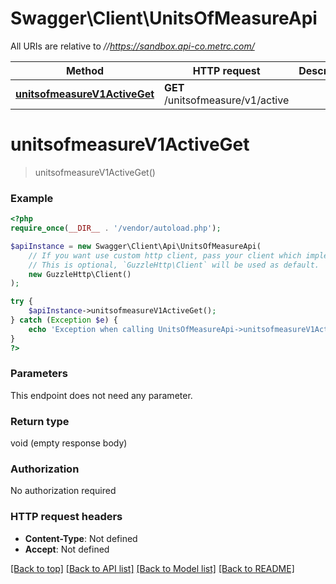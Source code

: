 # Swagger\Client\UnitsOfMeasureApi

All URIs are relative to *//https://sandbox.api-co.metrc.com/*

Method | HTTP request | Description
------------- | ------------- | -------------
[**unitsofmeasureV1ActiveGet**](UnitsOfMeasureApi.md#unitsofmeasurev1activeget) | **GET** /unitsofmeasure/v1/active | 

# **unitsofmeasureV1ActiveGet**
> unitsofmeasureV1ActiveGet()



### Example
```php
<?php
require_once(__DIR__ . '/vendor/autoload.php');

$apiInstance = new Swagger\Client\Api\UnitsOfMeasureApi(
    // If you want use custom http client, pass your client which implements `GuzzleHttp\ClientInterface`.
    // This is optional, `GuzzleHttp\Client` will be used as default.
    new GuzzleHttp\Client()
);

try {
    $apiInstance->unitsofmeasureV1ActiveGet();
} catch (Exception $e) {
    echo 'Exception when calling UnitsOfMeasureApi->unitsofmeasureV1ActiveGet: ', $e->getMessage(), PHP_EOL;
}
?>
```

### Parameters
This endpoint does not need any parameter.

### Return type

void (empty response body)

### Authorization

No authorization required

### HTTP request headers

 - **Content-Type**: Not defined
 - **Accept**: Not defined

[[Back to top]](#) [[Back to API list]](../../README.md#documentation-for-api-endpoints) [[Back to Model list]](../../README.md#documentation-for-models) [[Back to README]](../../README.md)

